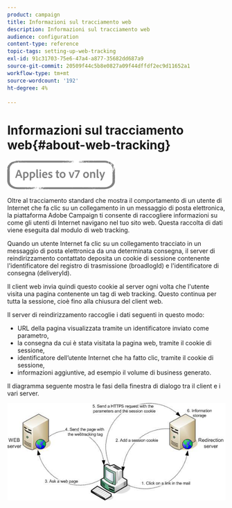 ```yaml
---
product: campaign
title: Informazioni sul tracciamento web
description: Informazioni sul tracciamento web
audience: configuration
content-type: reference
topic-tags: setting-up-web-tracking
exl-id: 91c31703-75e6-47a4-a877-35682dd687a9
source-git-commit: 20509f44c5b8e0827a09f44dffdf2ec9d11652a1
workflow-type: tm+mt
source-wordcount: '192'
ht-degree: 4%

---
```


# Informazioni sul tracciamento web{#about-web-tracking}

![](../../assets/v7-only.svg)

Oltre al tracciamento standard che mostra il comportamento di un utente di Internet che fa clic su un collegamento in un messaggio di posta elettronica, la piattaforma Adobe Campaign ti consente di raccogliere informazioni su come gli utenti di Internet navigano nel tuo sito web. Questa raccolta di dati viene eseguita dal modulo di web tracking.

Quando un utente Internet fa clic su un collegamento tracciato in un messaggio di posta elettronica da una determinata consegna, il server di reindirizzamento contattato deposita un cookie di sessione contenente l&#39;identificatore del registro di trasmissione (broadlogId) e l&#39;identificatore di consegna (deliveryId).

Il client web invia quindi questo cookie al server ogni volta che l&#39;utente visita una pagina contenente un tag di web tracking. Questo continua per tutta la sessione, cioè fino alla chiusura del client web.

Il server di reindirizzamento raccoglie i dati seguenti in questo modo:

* URL della pagina visualizzata tramite un identificatore inviato come parametro,
* la consegna da cui è stata visitata la pagina web, tramite il cookie di sessione,
* identificatore dell’utente Internet che ha fatto clic, tramite il cookie di sessione,
* informazioni aggiuntive, ad esempio il volume di business generato.

Il diagramma seguente mostra le fasi della finestra di dialogo tra il client e i vari server.

![](assets/d_ncs_integration_webtracking_structure1.png)
